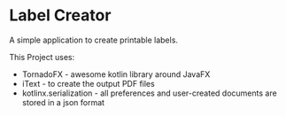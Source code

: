 # Label Creator

A simple application to create printable labels.

This Project uses:

* TornadoFX - awesome kotlin library around JavaFX
* iText - to create the output PDF files
* kotlinx.serialization - all preferences and user-created documents are stored in a json format